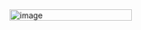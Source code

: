 <img width="215" height="20" alt="image" src="https://github.com/user-attachments/assets/6cb60077-9319-4bff-89ba-bfc8f9eb0832" />
